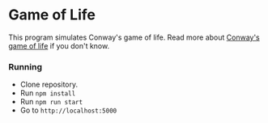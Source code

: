 # Game of Life

This program simulates Conway's game of life.
Read more about [Conway's game of life](https://en.wikipedia.org/wiki/Conway%27s_Game_of_Life) if you don't know.

### Running

* Clone repository.
* Run `npm install`
* Run `npm run start`
* Go to `http://localhost:5000`